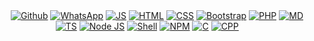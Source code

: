<div align="center">
  <a href="https://github.com/lintanxai"><img src="https://img.shields.io/badge/github-%23121011.svg?style=for-the-badge&logo=github&logoColor=white" alt="Github"></a>
  <a href="https://wa.me/6285868154871?text=Hai!"><img src="https://img.shields.io/badge/WhatsApp-25D366?style=for-the-badge&logo=whatsapp&logoColor=white" alt="WhatsApp"></a>
  <!-- <a href="!#"><img src="https://img.shields.io/badge/Kali-268BEE?style=for-the-badge&logo=kalilinux&logoColor=white" alt="Linux Kali"></a>
  <a href="!#"><img src="https://img.shields.io/badge/Debian-D70A53?style=for-the-badge&logo=debian&logoColor=white" alt="Linux Debian"></a>
  <a href="!#"><img src="https://img.shields.io/badge/Ubuntu-E95420?style=for-the-badge&logo=ubuntu&logoColor=white" alt="Linux Ubuntu"></a>
  <a href="!#"><img src="https://img.shields.io/badge/Alpine_Linux-%230D597F.svg?style=for-the-badge&logo=alpine-linux&logoColor=white" alt="Linux Alpine"></a> -->
  <a href="!#"><img src="https://img.shields.io/badge/javascript-%23323330.svg?style=for-the-badge&logo=javascript&logoColor=%23F7DF1E" alt="JS"></a>
  <a href="!#"><img src="https://img.shields.io/badge/html5-%23E34F26.svg?style=for-the-badge&logo=html5&logoColor=white" alt="HTML"></a>
  <a href="!#"><img src="https://img.shields.io/badge/css3-%231572B6.svg?style=for-the-badge&logo=css3&logoColor=white" alt="CSS"></a>
  <a href="!#"><img src="https://img.shields.io/badge/bootstrap-%23563D7C.svg?style=for-the-badge&logo=bootstrap&logoColor=white" alt="Bootstrap"></a>
  <a href="!#"><img src="https://img.shields.io/badge/php-%23777BB4.svg?style=for-the-badge&logo=php&logoColor=white" alt="PHP"></a>
  <a href="!#"><img src="https://img.shields.io/badge/markdown-%23000000.svg?style=for-the-badge&logo=markdown&logoColor=white" alt="MD"></a>
  <a href="!#"><img src="https://img.shields.io/badge/typescript-%23007ACC.svg?style=for-the-badge&logo=typescript&logoColor=white" alt="TS"></a>
  <a href="!#"><img src="https://img.shields.io/badge/node.js-6DA55F?style=for-the-badge&logo=node.js&logoColor=white" alt="Node JS"></a>
  <a href="!#"><img src="https://img.shields.io/badge/shell_script-%23121011.svg?style=for-the-badge&logo=gnu-bash&logoColor=white" alt="Shell"></a>
  <a href="https://npmjs.com/~lintanx"><img src="https://img.shields.io/badge/NPM-%23CB3837.svg?style=for-the-badge&logo=npm&logoColor=white" alt="NPM"></a>
  <a href="!#"><img src="https://img.shields.io/badge/c-%2300599C.svg?style=for-the-badge&logo=c&logoColor=white" alt="C"></a>
  <a href="!#"><img src="https://img.shields.io/badge/c++-%2300599C.svg?style=for-the-badge&logo=c%2B%2B&logoColor=white" alt="CPP"></a>
<a href="!#"><img src="" alt=""></a>
<a href="!#"><img src="" alt=""></a>
<a href="!#"><img src="" alt=""></a>
<a href="!#"><img src="" alt=""></a>
<a href="!#"><img src="" alt=""></a>
<a href="!#"><img src="" alt=""></a>
<a href="!#"><img src="" alt=""></a>
<a href="!#"><img src="" alt=""></a>
</div>
